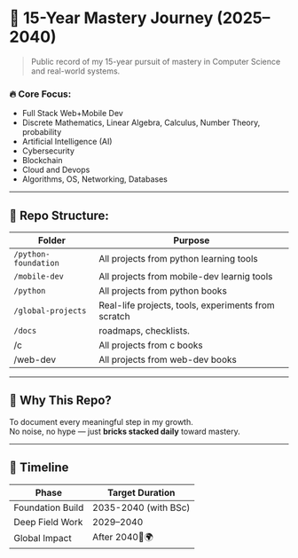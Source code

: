 # 🧱 15-Year Mastery Journey (2025–2040)

> Public record of my 15-year pursuit of mastery in Computer Science and real-world systems.

### 🔥 Core Focus:

- Full Stack Web+Mobile Dev
- Discrete Mathematics, Linear Algebra, Calculus, Number Theory, probability
- Artificial Intelligence (AI)
- Cybersecurity
- Blockchain
- Cloud and Devops
- Algorithms, OS, Networking, Databases

---

## 📁 Repo Structure:

| Folder               | Purpose                                             |
| -------------------- | --------------------------------------------------- |
| `/python-foundation` | All projects from python learning tools             |
| `/mobile-dev`        | All projects from mobile-dev learnig tools          |
| `/python`            | All projects from python books                      |
| `/global-projects`   | Real-life projects, tools, experiments from scratch |
| `/docs`              | roadmaps, checklists.                               |
| /c                   | All projects from c books                           |
| /web-dev             | All projects from web-dev books                     |

---

## 🧠 Why This Repo?

To document every meaningful step in my growth.  
No noise, no hype — just **bricks stacked daily** toward mastery.

---

## 📆 Timeline

| Phase            | Target Duration      |
| ---------------- | -------------------- |
| Foundation Build | 2035-2040 (with BSc) |
| Deep Field Work  | 2029–2040            |
| Global Impact    | After 2040🧠🌍       |
